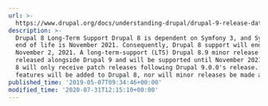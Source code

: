 ```yaml
---
url: >-
  https://www.drupal.org/docs/understanding-drupal/drupal-9-release-date-and-what-it-means/what-happens-to-drupal-8-now-that
description: >-
  Drupal 8 Long-Term Support Drupal 8 is dependent on Symfony 3, and Symfony 3's
  end of life is November 2021. Consequently, Drupal 8 support will end in
  November 2, 2021. A long-term-support (LTS) Drupal 8.9 minor release was
  released alongside Drupal 9 and will be supported until November 2021. Drupal
  8 will only receive patch releases following Drupal 9.0.0's release. No new
  features will be added to Drupal 8, nor will minor releases be made available.
published_time: '2019-05-07T09:34:46+00:00'
modified_time: '2020-07-31T12:15:10+00:00'
---
```

